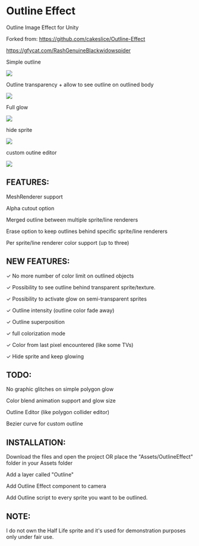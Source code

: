 Outline Effect
======================
Outline Image Effect for Unity

Forked from: https://github.com/cakeslice/Outline-Effect

https://gfycat.com/RashGenuineBlackwidowspider

Simple outline

![](http://i.imgur.com/yAKd5Qg.png)

Outline transparency + allow to see outline on outlined body

![](http://image.noelshack.com/fichiers/2016/44/1478023356-screen-shot-2016-11-01-at-6-59-18-pm.png)

Full glow

![](http://image.noelshack.com/fichiers/2016/44/1478023356-screen-shot-2016-11-01-at-7-00-07-pm.png)

hide sprite

![](http://image.noelshack.com/fichiers/2016/44/1478259131-screen-shot-2016-11-04-at-11-32-24-am.png)

custom outine editor

![](http://image.noelshack.com/fichiers/2016/44/1478259131-screen-shot-2016-11-03-at-7-45-08-pm.png)

FEATURES:
------------
MeshRenderer support

Alpha cutout option

Merged outline between multiple sprite/line renderers

Erase option to keep outlines behind specific sprite/line renderers

Per sprite/line renderer color support (up to three)

NEW FEATURES:
-----------
✓ No more number of color limit on outlined objects

✓ Possibility to see outline behind transparent sprite/texture.

✓ Possibility to activate glow on semi-transparent sprites

✓ Outline intensity (outline color fade away)

✓ Outline superposition

✓ full colorization mode

✓ Color from last pixel encountered (like some TVs)

✓ Hide sprite and keep glowing

TODO:
----------

No graphic glitches on simple polygon glow

Color blend animation support and glow size

Outline Editor (like polygon collider editor)

Bezier curve for custom outline

INSTALLATION:
------------
Download the files and open the project OR place the "Assets/OutlineEffect" folder in your Assets folder

Add a layer called "Outline"

Add Outline Effect component to camera

Add Outline script to every sprite you want to be outlined.

NOTE:
------------
I do not own the Half Life sprite and it's used for demonstration purposes only under fair use.
